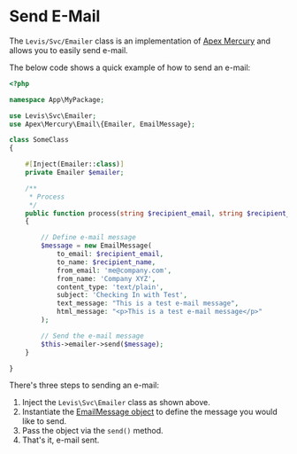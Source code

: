 

# Send E-Mail

The `Levis/Svc/Emailer` class is an implementation of [Apex Mercury](https://github.com/apexpl/mercury/) and allows you to easily send e-mail.

The below code shows a quick example of how to send an e-mail:

~~~php
<?php

namespace App\MyPackage;

use Levis\Svc\Emailer;
use Apex\Mercury\Email\{Emailer, EmailMessage};

class SomeClass
{

    #[Inject(Emailer::class)]
    private Emailer $emailer;

    /**
     * Process
     */
    public function process(string $recipient_email, string $recipient_name):void
    {

        // Define e-mail message
        $message = new EmailMessage(
            to_email: $recipient_email,
            to_name: $recipient_name,
            from_email: 'me@company.com', 
            from_name: 'Company XYZ', 
            content_type: 'text/plain', 
            subject: 'Checking In with Test', 
            text_message: "This is a test e-mail message",
            html_message: "<p>This is a test e-mail message</p>"
        );

        // Send the e-mail message
        $this->emailer->send($message);
    }

}
~~~


There's three steps to sending an e-mail:

1. Inject the `Levis\Svc\Emailer` class as shown above.
2. Instantiate the [EmailMessage object](https://github.com/apexpl/mercury/blob/master/docs/email_message.md) to define the message you would like to send.
3. Pass the object via the `send()` method.
4. That's it, e-mail sent.



